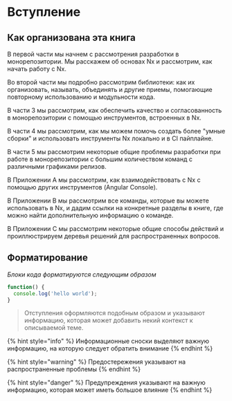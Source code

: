 # Вступление

## Как организована эта книга

В первой части мы начнем с рассмотрения разработки в монорепозитории. Мы расскажем об основах Nx и рассмотрим, как начать работу с Nx.

Во второй части мы подробно рассмотрим библиотеки: как их организовать, называть, объединять и другие приемы, помогающие повторному использованию и модульности кода.

В части 3 мы рассмотрим, как обеспечить качество и согласованность в монорепозитории с помощью инструментов, встроенных в Nx.

В части 4 мы рассмотрим, как мы можем помочь создать более "умные сборки" и использовать инструменты Nx локально и в CI пайплайне.

В части 5 мы рассмотрим некоторые общие проблемы разработки при работе в монорепозитории с большим количеством команд с различными графиками релизов.

В Приложении А мы рассмотрим, как взаимодействовать с Nx с помощью других инструментов (Angular Console).

В Приложении B мы рассмотрим все команды, которые вы можете использовать в Nx, и дадим ссылки на конкретные разделы в книге, где можно найти дополнительную информацию о команде.

В Приложении C мы рассмотрим некоторые общие способы действий и проиллюстрируем деревья решений для распространенных вопросов.

## Форматирование

_Блоки кода форматируются следующим образом_

```javascript
function() {
  console.log('hello world');
}
```

> Отступления оформляются подобным образом и указывают информацию, которая может добавить некий контекст к описываемой теме.

{% hint style="info" %}
Информационные сноски выделяют важную информацию, на которую следует обратить внимание
{% endhint %}

{% hint style="warning" %}
Предостережения указывают на распространенные проблемы
{% endhint %}

{% hint style="danger" %}
Предупреждения указывают на важную информацию, которая может иметь большое влияние
{% endhint %}
